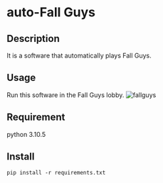# auto-Fall Guys

## Description
It is a software that automatically plays Fall Guys.

## Usage
Run this software in the Fall Guys lobby.
![fallguys](https://user-images.githubusercontent.com/86172841/178133970-70c68adc-11d3-4014-85e8-b078190c88d7.jpg)
## Requirement
python 3.10.5

## Install
```pip install -r requirements.txt```
